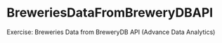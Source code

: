 # BreweriesDataFromBreweryDBAPI
Exercise: Breweries Data from BreweryDB API (Advance Data Analytics)
